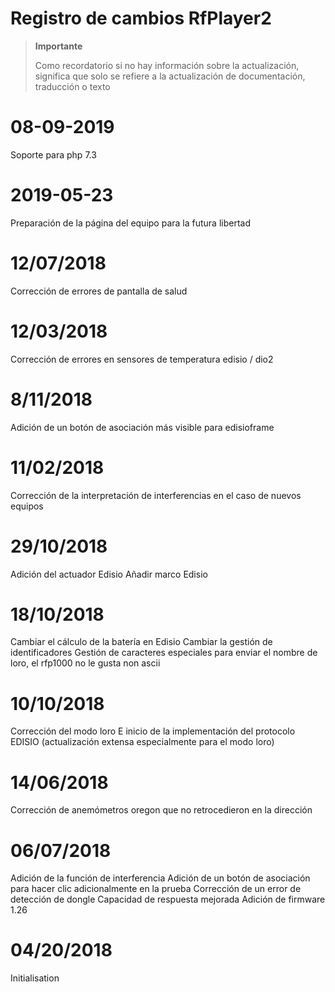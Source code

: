 # Registro de cambios RfPlayer2

>**Importante**
>
>Como recordatorio si no hay información sobre la actualización, significa que solo se refiere a la actualización de documentación, traducción o texto

# 08-09-2019

Soporte para php 7.3

# 2019-05-23

Preparación de la página del equipo para la futura libertad

# 12/07/2018

Corrección de errores de pantalla de salud

# 12/03/2018

Corrección de errores en sensores de temperatura edisio / dio2

# 8/11/2018

Adición de un botón de asociación más visible para edisioframe

# 11/02/2018

Corrección de la interpretación de interferencias en el caso de nuevos equipos

# 29/10/2018

Adición del actuador Edisio
Añadir marco Edisio

# 18/10/2018
Cambiar el cálculo de la batería en Edisio
Cambiar la gestión de identificadores
Gestión de caracteres especiales para enviar el nombre de loro, el rfp1000 no le gusta non ascii

# 10/10/2018

Corrección del modo loro
E inicio de la implementación del protocolo EDISIO (actualización extensa especialmente para el modo loro)

# 14/06/2018

Corrección de anemómetros oregon que no retrocedieron en la dirección

# 06/07/2018

Adición de la función de interferencia
Adición de un botón de asociación para hacer clic adicionalmente en la prueba
Corrección de un error de detección de dongle
Capacidad de respuesta mejorada
Adición de firmware 1.26

# 04/20/2018

Initialisation
